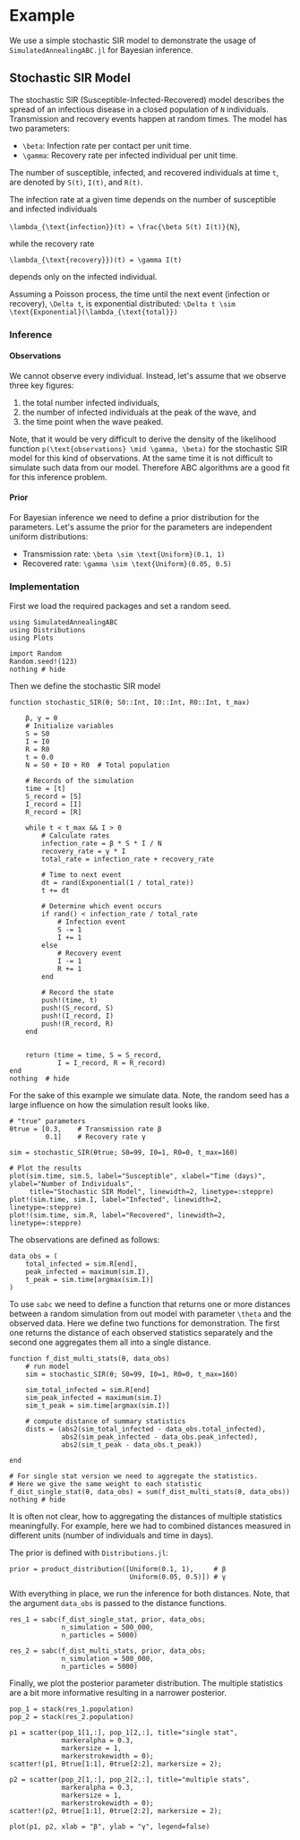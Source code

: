 # Example

We use a simple stochastic SIR model to demonstrate the usage of
`SimulatedAnnealingABC.jl` for Bayesian inference.

## Stochastic SIR Model

The stochastic SIR (Susceptible-Infected-Recovered) model describes
the spread of an infectious disease in a closed population of ``N``
individuals. Transmission and recovery events happen at random
times. The model has two parameters:

- ``\beta``: Infection rate per contact per unit time.
- ``\gamma``: Recovery rate per infected individual per unit time.

The number of susceptible, infected, and recovered individuals at time
``t``, are denoted by ``S(t)``, ``I(t)``, and ``R(t)``.

The infection rate at a given time depends on the number of susceptible and infected individuals

``\lambda_{\text{infection}}(t) = \frac{\beta S(t) I(t)}{N}``,

while the recovery rate

``\lambda_{\text{recovery}})(t) = \gamma I(t)``

depends only on the infected individual.

Assuming a Poisson process, the time until the next event (infection or recovery), ``\Delta t``, is  exponential
distributed:
``\Delta t \sim \text{Exponential}(\lambda_{\text{total}})``

### Inference

#### Observations

We cannot observe every individual. Instead, let's assume that we
observe three key figures:

1. the total number infected individuals,
2. the number of infected individuals at the peak of the wave, and
3. the time point when the wave peaked.

Note, that it would be very difficult to derive the density of the likelihood
function ``p(\text{observations} \mid \gamma, \beta)`` for the stochastic SIR model for this kind of
observations. At the same time it is not difficult to simulate such
data from our model. Therefore ABC algorithms are a good fit for this inference problem.

#### Prior

For Bayesian inference we need to define a prior distribution for
the parameters. Let's assume the prior for the parameters are
independent uniform distributions:
- Transmission rate: ``\beta \sim \text{Uniform}(0.1, 1)``
- Recovered rate: ``\gamma \sim \text{Uniform}(0.05, 0.5)``




### Implementation

First we load the required packages and set a random seed.
```@example 1
using SimulatedAnnealingABC
using Distributions
using Plots

import Random
Random.seed!(123)
nothing # hide
```

Then we define the stochastic SIR model
```@example 1
function stochastic_SIR(θ; S0::Int, I0::Int, R0::Int, t_max)

    β, γ = θ
    # Initialize variables
    S = S0
    I = I0
    R = R0
    t = 0.0
    N = S0 + I0 + R0  # Total population

    # Records of the simulation
    time = [t]
    S_record = [S]
    I_record = [I]
    R_record = [R]

    while t < t_max && I > 0
        # Calculate rates
        infection_rate = β * S * I / N
        recovery_rate = γ * I
        total_rate = infection_rate + recovery_rate

        # Time to next event
        dt = rand(Exponential(1 / total_rate))
        t += dt

        # Determine which event occurs
        if rand() < infection_rate / total_rate
            # Infection event
            S -= 1
            I += 1
        else
            # Recovery event
            I -= 1
            R += 1
        end

        # Record the state
        push!(time, t)
        push!(S_record, S)
        push!(I_record, I)
        push!(R_record, R)
    end


    return (time = time, S = S_record,
            I = I_record, R = R_record)
end
nothing  # hide
```

For the sake of this example we simulate data. Note, the random seed has a large influence on how the simulation
result looks like.
```@example 1
# "true" parameters
θtrue = [0.3,    # Transmission rate β
         0.1]    # Recovery rate γ

sim = stochastic_SIR(θtrue; S0=99, I0=1, R0=0, t_max=160)

# Plot the results
plot(sim.time, sim.S, label="Susceptible", xlabel="Time (days)", ylabel="Number of Individuals",
     title="Stochastic SIR Model", linewidth=2, linetype=:steppre)
plot!(sim.time, sim.I, label="Infected", linewidth=2, linetype=:steppre)
plot!(sim.time, sim.R, label="Recovered", linewidth=2, linetype=:steppre)
```
The observations are defined as follows:
```@example 1
data_obs = (
    total_infected = sim.R[end],
    peak_infected = maximum(sim.I),
    t_peak = sim.time[argmax(sim.I)]
)
```

To use `sabc` we need to define a function that returns one or more
distances between a random simulation from out model with parameter
``\theta`` and the observed data. Here we define two functions for demonstration. The
first one returns the distance of each observed statistics separately and the
second one aggregates them all into a single distance.
```@example 1
function f_dist_multi_stats(θ, data_obs)
    # run model
    sim = stochastic_SIR(θ; S0=99, I0=1, R0=0, t_max=160)

    sim_total_infected = sim.R[end]
    sim_peak_infected = maximum(sim.I)
    sim_t_peak = sim.time[argmax(sim.I)]

    # compute distance of summary statistics
    dists = (abs2(sim_total_infected - data_obs.total_infected),
             abs2(sim_peak_infected - data_obs.peak_infected),
             abs2(sim_t_peak - data_obs.t_peak))

end

# For single stat version we need to aggregate the statistics.
# Here we give the same weight to each statistic
f_dist_single_stat(θ, data_obs) = sum(f_dist_multi_stats(θ, data_obs))
nothing # hide
```

It is often not clear, how to aggregating the distances of multiple
statistics meaningfully. For example, here we had to combined distances
measured in different units (number of individuals and time in days).

The prior is defined with `Distributions.jl`:
```@example 1
prior = product_distribution([Uniform(0.1, 1),     # β
                              Uniform(0.05, 0.5)]) # γ
```

With everything in place, we run the inference for both distances. Note, that the argument
`data_obs` is passed to the distance functions.
```@example 1
res_1 = sabc(f_dist_single_stat, prior, data_obs;
             n_simulation = 500_000,
             n_particles = 5000)
```

```@example 1
res_2 = sabc(f_dist_multi_stats, prior, data_obs;
             n_simulation = 500_000,
             n_particles = 5000)
```

Finally, we plot the posterior parameter distribution. The multiple
statistics are a bit more informative resulting in a narrower posterior.
```@example 1
pop_1 = stack(res_1.population)
pop_2 = stack(res_2.population)

p1 = scatter(pop_1[1,:], pop_1[2,:], title="single stat",
             markeralpha = 0.3,
             markersize = 1,
             markerstrokewidth = 0);
scatter!(p1, θtrue[1:1], θtrue[2:2], markersize = 2);

p2 = scatter(pop_2[1,:], pop_2[2,:], title="multiple stats",
             markeralpha = 0.3,
             markersize = 1,
             markerstrokewidth = 0);
scatter!(p2, θtrue[1:1], θtrue[2:2], markersize = 2);

plot(p1, p2, xlab = "β", ylab = "γ", legend=false)
```
